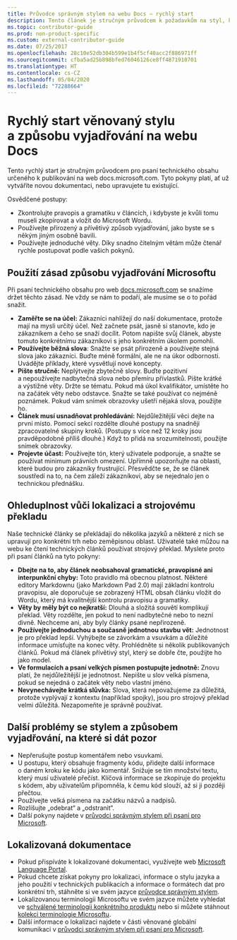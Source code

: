 ```yaml
---
title: Průvodce správným stylem na webu Docs – rychlý start
description: Tento článek je stručným průvodcem k požadavkům na styl, který obsahuje pouze nejdůležitější témata do začátku na webu docs.microsoft.com.
ms.topic: contributor-guide
ms.prod: non-product-specific
ms.custom: external-contributor-guide
ms.date: 07/25/2017
ms.openlocfilehash: 28c10e52db304b599e1b4f5cf40acc2f886971ff
ms.sourcegitcommit: cfba5ad25b898bfed76046126ce8ff4871910701
ms.translationtype: HT
ms.contentlocale: cs-CZ
ms.lasthandoff: 05/04/2020
ms.locfileid: "72288664"
---
```

# <a name="docs-style-and-voice-quick-start"></a>Rychlý start věnovaný stylu a způsobu vyjadřování na webu Docs

Tento rychlý start je stručným průvodcem pro psaní technického obsahu určeného k publikování na web docs.microsoft.com. Tyto pokyny platí, ať už vytváříte novou dokumentaci, nebo upravujete tu existující.

Osvědčené postupy:

- Zkontrolujte pravopis a gramatiku v článcích, i kdybyste je kvůli tomu museli zkopírovat a vložit do Microsoft Wordu.
- Používejte přirozený a přívětivý způsob vyjadřování, jako byste se s někým jiným osobně bavili.
- Používejte jednoduché věty. Díky snadno čitelným větám může čtenář rychle postupovat podle vašich pokynů.

## <a name="use-the-microsoft-voice-principles"></a>Použití zásad způsobu vyjadřování Microsoftu

Při psaní technického obsahu pro web [docs.microsoft.com](https://docs.microsoft.com) se snažíme držet těchto zásad. Ne vždy se nám to podaří, ale musíme se o to pořád snažit.

- **Zaměřte se na účel:** Zákazníci nahlížejí do naší dokumentace, protože mají na mysli určitý účel. Než začnete psát, jasně si stanovte, kdo je zákazníkem a čeho se snaží docílit. Potom napište svůj článek, abyste tomuto konkrétnímu zákazníkovi s jeho konkrétním úkolem pomohli.
- **Používejte běžná slova**: Snažte se psát přirozeně a používejte stejná slova jako zákazníci. Buďte méně formální, ale ne na úkor odbornosti. Uvádějte příklady, které vysvětlují nové koncepty.
- **Pište stručně:** Neplýtvejte zbytečně slovy. Buďte pozitivní a nepoužívejte nadbytečná slova nebo přemíru přívlastků. Pište krátké a výstižné věty. Držte se tématu. Pokud má úkol kvalifikátor, umístěte ho na začátek věty nebo odstavce. Snažte se také používat co nejméně poznámek. Pokud vám snímek obrazovky ušetří nějaká slova, použijte ho.
- **Článek musí usnadňovat prohledávání:** Nejdůležitější věci dejte na první místo. Pomocí sekcí rozdělte dlouhé postupy na snadněji zpracovatelné skupiny kroků. (Postupy s více než 12 kroky jsou pravděpodobně příliš dlouhé.) Když to přidá na srozumitelnosti, použijte snímek obrazovky.
- **Projevte účast:** Používejte tón, který uživatele podporuje, a snažte se používat minimum právních omezení. Upřímně upozorňujte na oblasti, které budou pro zákazníky frustrující. Přesvědčte se, že se článek soustředí na to, na čem záleží zákazníkovi, aby se nejednalo jen o technickou přednášku.

## <a name="consider-localization-and-machine-translation"></a>Ohleduplnost vůči lokalizaci a strojovému překladu

Naše technické články se překládají do několika jazyků a některé z nich se upravují pro konkrétní trh nebo zeměpisnou oblast. Uživatelé také můžou na webu ke čtení technických článků používat strojový překlad. Myslete proto při psaní článků na tyto pokyny:

- **Dbejte na to, aby článek neobsahoval gramatické, pravopisné ani interpunkční chyby:** Toto pravidlo má obecnou platnost. Některé editory Markdownu (jako Markdown Pad 2.0) mají základní kontrolu pravopisu, ale doporučuje se zobrazený HTML obsah článku vložit do Wordu, který má kvalitnější kontrolu pravopisu a gramatiky.
- **Věty by měly být co nejkratší:** Dlouhá a složitá souvětí komplikují překlad. Věty rozdělte, jen pokud to není nadbytečné nebo to nezní divně. Nechceme ani, aby byly články psané nepřirozeně.
- **Používejte jednoduchou a současně jednotnou stavbu vět:** Jednotnost je pro překlad lepší. Vyhýbejte se závorkám a vsuvkám a důležité informace umísťujte na konec věty. Prohlédněte si několik publikovaných článků. Pokud má článek přívětivý styl, který se dobře čte, použijte ho jako model.
- **Ve formulacích a psaní velkých písmen postupujte jednotně:** Znovu platí, že nejdůležitější je jednotnost. Nepište u slov velká písmena, pokud se nejedná o začátek věty nebo vlastní jméno.
- **Nevynechávejte krátká slůvka:** Slova, která nepovažujeme za důležitá, protože vyplývají z kontextu (například spojky), jsou pro strojový překlad velmi důležitá. Nezapomeňte je správně používat.

## <a name="other-style-and-voice-issues-to-watch-for"></a>Další problémy se stylem a způsobem vyjadřování, na které si dát pozor

- Nepřerušujte postup komentářem nebo vsuvkami.
- U postupu, který obsahuje fragmenty kódu, přidejte další informace o daném kroku ke kódu jako komentář. Snižuje se tím množství textu, který musí uživatelé přečíst. Klíčová informace se zkopíruje do projektu s kódem, aby uživatelům připomněla, k čemu kód slouží, až si ji později přečtou.
- Používejte velká písmena na začátku názvů a nadpisů.
- Rozlišujte „odebrat“ a „odstranit“.
- Další pokyny najdete v [průvodci správným stylem při psaní pro Microsoft](https://docs.microsoft.com/style-guide/welcome).

## <a name="localized-documentation"></a>Lokalizovaná dokumentace

- Pokud přispíváte k lokalizované dokumentaci, využívejte web [Microsoft Language Portal](https://www.microsoft.com/Language/Default.aspx).
- Pokud chcete získat pokyny pro lokalizaci, informace o stylu jazyka a jeho použití v technických publikacích a informace o formátech dat pro konkrétní trh, stáhněte si ve svém jazyce [průvodce správným stylem](https://www.microsoft.com/Language/StyleGuides).
- Lokalizovanou terminologii Microsoftu ve svém jazyce můžete vyhledat ve [schválené terminologii konkrétního produktu](https://www.microsoft.com/Language/Default.aspx) nebo si můžete stáhnout [kolekci terminologie Microsoftu](https://www.microsoft.com/language/Terminology).
- Další informace o lokalizaci najdete v části věnované globální komunikaci v [průvodci správným stylem při psaní pro Microsoft](https://docs.microsoft.com/style-guide/global-communications).

